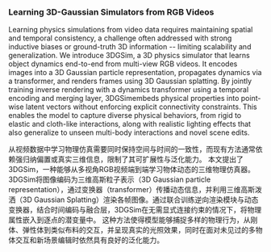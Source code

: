 ### Learning 3D-Gaussian Simulators from RGB Videos

Learning physics simulations from video data requires maintaining spatial and temporal consistency, a challenge often addressed with strong inductive biases or ground-truth 3D information -- limiting scalability and generalization. We introduce 3DGSim, a 3D physics simulator that learns object dynamics end-to-end from multi-view RGB videos. It encodes images into a 3D Gaussian particle representation, propagates dynamics via a transformer, and renders frames using 3D Gaussian splatting. By jointly training inverse rendering with a dynamics transformer using a temporal encoding and merging layer, 3DGSimembeds physical properties into point-wise latent vectors without enforcing explicit connectivity constraints. This enables the model to capture diverse physical behaviors, from rigid to elastic and cloth-like interactions, along with realistic lighting effects that also generalize to unseen multi-body interactions and novel scene edits.

从视频数据中学习物理仿真需要同时保持空间与时间的一致性，而现有方法通常依赖强归纳偏置或真实三维信息，限制了其可扩展性与泛化能力。
本文提出了3DGSim，一种能够从多视角RGB视频端到端学习物体动态的三维物理仿真器。3DGSim将图像编码为三维高斯粒子表示（3D Gaussian particle representation），通过变换器（transformer）传播动态信息，并利用三维高斯泼洒（3D Gaussian Splatting）渲染各帧图像。通过联合训练逆向渲染模块与动态变换器，结合时间编码与融合层，3DGSim在无需显式连接约束的情况下，将物理属性嵌入到逐点的潜变量中。
这种方法使得模型能够捕捉多样的物理行为，从刚体、弹性体到类似布料的交互，并呈现真实的光照效果，同时在面对未见过的多物体交互和新场景编辑时依然具有良好的泛化能力。
